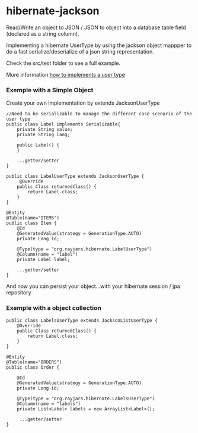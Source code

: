 hibernate-jackson
=================

Read/Write an object to JSON / JSON to object into a database table field (declared as a string column).

Implementing a hibernate UserType by using the jackson object mappper to do a fast serialize/deserialize of a json string representation.

Check the src/test folder to see a full example.

More information  [how to implements a user type](http://blog.xebia.com/2009/11/09/understanding-and-writing-hibernate-user-types/)

### Exemple with a Simple Object

Create your own implementation by extends JacksonUserType

```
//Need to be serializable to manage the different case scenario of the user type
public class Label implements Serializable{
    private String value;
    private String lang;

    public Label() {
    }

    ...getter/setter
}

public class LabelUserType extends JacksonUserType {
     @Override
    public Class returnedClass() {
        return Label.class;
    }
}

@Entity
@Table(name="ITEMS")
public class Item {
	@Id
	@GeneratedValue(strategy = GenerationType.AUTO)
	private Long id;

    @Type(type = "org.rayjars.hibernate.LabelUserType")
    @Column(name = "label")
    private Label label;

    ...getter/setter
}
```

And now you can persist your object...with your hibernate session / jpa repository



### Exemple with a object collection

```
public class LabelsUserType extends JacksonListUserType {
    @Override
    public Class returnedClass() {
        return Label.class;
    }
}

@Entity
@Table(name="ORDERS")
public class Order {

	@Id
	@GeneratedValue(strategy = GenerationType.AUTO)
	private Long id;

    @Type(type = "org.rayjars.hibernate.LabelsUserType")
    @Column(name = "labels")
	private List<Label> labels = new ArrayList<Label>();

	 ...getter/setter
}
```